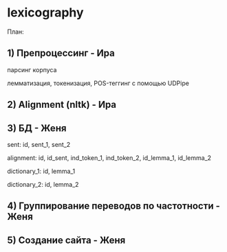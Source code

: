 # lexicography

План:

## 1)  Препроцессинг - Ира
  
  парсинг корпуса
  
  лемматизация, токенизация, POS-теггинг с помощью UDPipe
  
## 2)  Alignment (nltk) - Ира

## 3)  БД - Женя

  sent: id, sent_1, sent_2
  
  alignment: id, id_sent, ind_token_1, ind_token_2, id_lemma_1, id_lemma_2
  
  dictionary_1: id, lemma_1
  
  dictionary_2: id, lemma_2
  
## 4)  Группирование переводов по частотности - Женя

## 5)  Создание сайта - Женя
